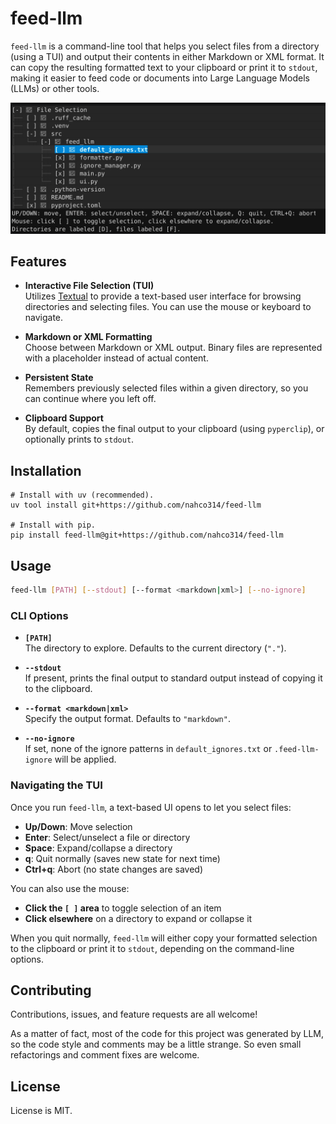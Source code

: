 # feed-llm

`feed-llm` is a command-line tool that helps you select files from a directory (using a TUI) and output their contents in either Markdown or XML format. It can copy the resulting formatted text to your clipboard or print it to `stdout`, making it easier to feed code or documents into Large Language Models (LLMs) or other tools.

![](./assets/screenshot.svg)

## Features

- **Interactive File Selection (TUI)**  
  Utilizes [Textual](https://github.com/Textualize/textual) to provide a text-based user interface for browsing directories and selecting files. You can use the mouse or keyboard to navigate.

- **Markdown or XML Formatting**  
  Choose between Markdown or XML output. Binary files are represented with a placeholder instead of actual content.

- **Persistent State**  
  Remembers previously selected files within a given directory, so you can continue where you left off.

- **Clipboard Support**  
  By default, copies the final output to your clipboard (using `pyperclip`), or optionally prints to `stdout`.

## Installation

```shell
# Install with uv (recommended).
uv tool install git+https://github.com/nahco314/feed-llm

# Install with pip.
pip install feed-llm@git+https://github.com/nahco314/feed-llm
```

## Usage

```bash
feed-llm [PATH] [--stdout] [--format <markdown|xml>] [--no-ignore]
```

### CLI Options

- **`[PATH]`**  
  The directory to explore. Defaults to the current directory (`"."`).

- **`--stdout`**  
  If present, prints the final output to standard output instead of copying it to the clipboard.

- **`--format <markdown|xml>`**  
  Specify the output format. Defaults to `"markdown"`.

- **`--no-ignore`**  
  If set, none of the ignore patterns in `default_ignores.txt` or `.feed-llm-ignore` will be applied.

### Navigating the TUI

Once you run `feed-llm`, a text-based UI opens to let you select files:

- **Up/Down**: Move selection
- **Enter**: Select/unselect a file or directory
- **Space**: Expand/collapse a directory
- **q**: Quit normally (saves new state for next time)
- **Ctrl+q**: Abort (no state changes are saved)

You can also use the mouse:
- **Click the `[ ]` area** to toggle selection of an item  
- **Click elsewhere** on a directory to expand or collapse it

When you quit normally, `feed-llm` will either copy your formatted selection to the clipboard or print it to `stdout`, depending on the command-line options.

## Contributing


Contributions, issues, and feature requests are all welcome!

As a matter of fact, most of the code for this project was generated by LLM, so the code style and comments may be a little strange. So even small refactorings and comment fixes are welcome.

## License

License is MIT.
